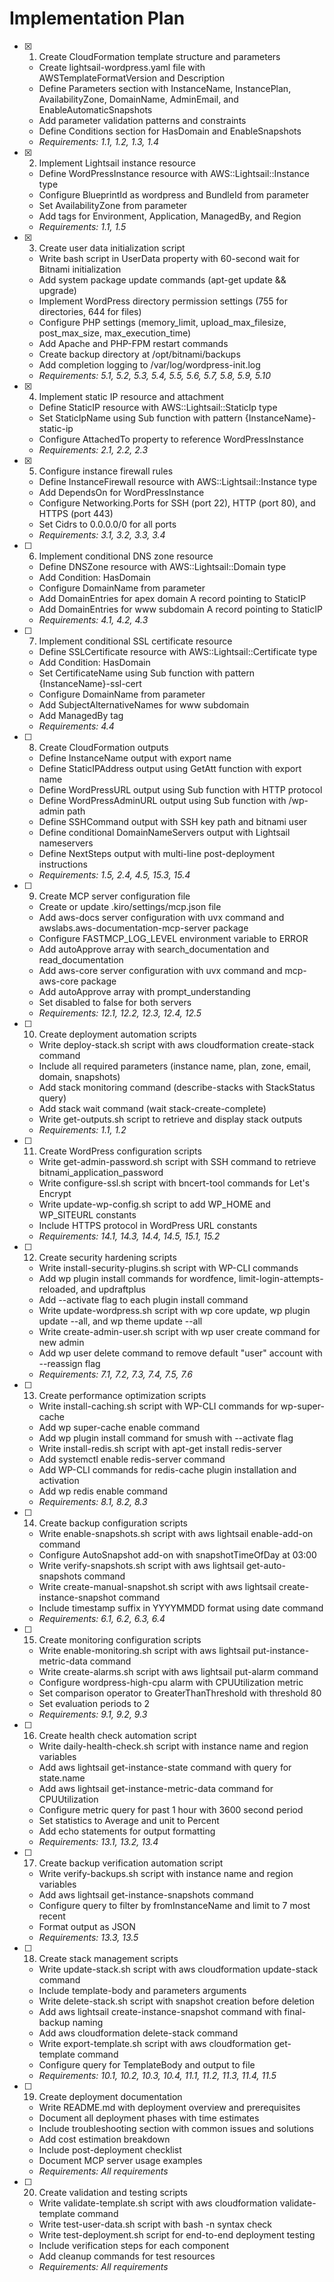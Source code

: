 # Implementation Plan

- [x] 1. Create CloudFormation template structure and parameters
  - Create lightsail-wordpress.yaml file with AWSTemplateFormatVersion and Description
  - Define Parameters section with InstanceName, InstancePlan, AvailabilityZone, DomainName, AdminEmail, and EnableAutomaticSnapshots
  - Add parameter validation patterns and constraints
  - Define Conditions section for HasDomain and EnableSnapshots
  - _Requirements: 1.1, 1.2, 1.3, 1.4_

- [x] 2. Implement Lightsail instance resource
  - Define WordPressInstance resource with AWS::Lightsail::Instance type
  - Configure BlueprintId as wordpress and BundleId from parameter
  - Set AvailabilityZone from parameter
  - Add tags for Environment, Application, ManagedBy, and Region
  - _Requirements: 1.1, 1.5_

- [x] 3. Create user data initialization script
  - Write bash script in UserData property with 60-second wait for Bitnami initialization
  - Add system package update commands (apt-get update && upgrade)
  - Implement WordPress directory permission settings (755 for directories, 644 for files)
  - Configure PHP settings (memory_limit, upload_max_filesize, post_max_size, max_execution_time)
  - Add Apache and PHP-FPM restart commands
  - Create backup directory at /opt/bitnami/backups
  - Add completion logging to /var/log/wordpress-init.log
  - _Requirements: 5.1, 5.2, 5.3, 5.4, 5.5, 5.6, 5.7, 5.8, 5.9, 5.10_

- [x] 4. Implement static IP resource and attachment
  - Define StaticIP resource with AWS::Lightsail::StaticIp type
  - Set StaticIpName using Sub function with pattern {InstanceName}-static-ip
  - Configure AttachedTo property to reference WordPressInstance
  - _Requirements: 2.1, 2.2, 2.3_

- [x] 5. Configure instance firewall rules
  - Define InstanceFirewall resource with AWS::Lightsail::Instance type
  - Add DependsOn for WordPressInstance
  - Configure Networking.Ports for SSH (port 22), HTTP (port 80), and HTTPS (port 443)
  - Set Cidrs to 0.0.0.0/0 for all ports
  - _Requirements: 3.1, 3.2, 3.3, 3.4_

- [ ] 6. Implement conditional DNS zone resource
  - Define DNSZone resource with AWS::Lightsail::Domain type
  - Add Condition: HasDomain
  - Configure DomainName from parameter
  - Add DomainEntries for apex domain A record pointing to StaticIP
  - Add DomainEntries for www subdomain A record pointing to StaticIP
  - _Requirements: 4.1, 4.2, 4.3_

- [ ] 7. Implement conditional SSL certificate resource
  - Define SSLCertificate resource with AWS::Lightsail::Certificate type
  - Add Condition: HasDomain
  - Set CertificateName using Sub function with pattern {InstanceName}-ssl-cert
  - Configure DomainName from parameter
  - Add SubjectAlternativeNames for www subdomain
  - Add ManagedBy tag
  - _Requirements: 4.4_

- [ ] 8. Create CloudFormation outputs
  - Define InstanceName output with export name
  - Define StaticIPAddress output using GetAtt function with export name
  - Define WordPressURL output using Sub function with HTTP protocol
  - Define WordPressAdminURL output using Sub function with /wp-admin path
  - Define SSHCommand output with SSH key path and bitnami user
  - Define conditional DomainNameServers output with Lightsail nameservers
  - Define NextSteps output with multi-line post-deployment instructions
  - _Requirements: 1.5, 2.4, 4.5, 15.3, 15.4_

- [ ] 9. Create MCP server configuration file
  - Create or update .kiro/settings/mcp.json file
  - Add aws-docs server configuration with uvx command and awslabs.aws-documentation-mcp-server package
  - Configure FASTMCP_LOG_LEVEL environment variable to ERROR
  - Add autoApprove array with search_documentation and read_documentation
  - Add aws-core server configuration with uvx command and mcp-aws-core package
  - Add autoApprove array with prompt_understanding
  - Set disabled to false for both servers
  - _Requirements: 12.1, 12.2, 12.3, 12.4, 12.5_

- [ ] 10. Create deployment automation scripts
  - Write deploy-stack.sh script with aws cloudformation create-stack command
  - Include all required parameters (instance name, plan, zone, email, domain, snapshots)
  - Add stack monitoring command (describe-stacks with StackStatus query)
  - Add stack wait command (wait stack-create-complete)
  - Write get-outputs.sh script to retrieve and display stack outputs
  - _Requirements: 1.1, 1.2_

- [ ] 11. Create WordPress configuration scripts
  - Write get-admin-password.sh script with SSH command to retrieve bitnami_application_password
  - Write configure-ssl.sh script with bncert-tool commands for Let's Encrypt
  - Write update-wp-config.sh script to add WP_HOME and WP_SITEURL constants
  - Include HTTPS protocol in WordPress URL constants
  - _Requirements: 14.1, 14.3, 14.4, 14.5, 15.1, 15.2_

- [ ] 12. Create security hardening scripts
  - Write install-security-plugins.sh script with WP-CLI commands
  - Add wp plugin install commands for wordfence, limit-login-attempts-reloaded, and updraftplus
  - Add --activate flag to each plugin install command
  - Write update-wordpress.sh script with wp core update, wp plugin update --all, and wp theme update --all
  - Write create-admin-user.sh script with wp user create command for new admin
  - Add wp user delete command to remove default "user" account with --reassign flag
  - _Requirements: 7.1, 7.2, 7.3, 7.4, 7.5, 7.6_

- [ ] 13. Create performance optimization scripts
  - Write install-caching.sh script with WP-CLI commands for wp-super-cache
  - Add wp super-cache enable command
  - Add wp plugin install command for smush with --activate flag
  - Write install-redis.sh script with apt-get install redis-server
  - Add systemctl enable redis-server command
  - Add WP-CLI commands for redis-cache plugin installation and activation
  - Add wp redis enable command
  - _Requirements: 8.1, 8.2, 8.3_

- [ ] 14. Create backup configuration scripts
  - Write enable-snapshots.sh script with aws lightsail enable-add-on command
  - Configure AutoSnapshot add-on with snapshotTimeOfDay at 03:00
  - Write verify-snapshots.sh script with aws lightsail get-auto-snapshots command
  - Write create-manual-snapshot.sh script with aws lightsail create-instance-snapshot command
  - Include timestamp suffix in YYYYMMDD format using date command
  - _Requirements: 6.1, 6.2, 6.3, 6.4_

- [ ] 15. Create monitoring configuration scripts
  - Write enable-monitoring.sh script with aws lightsail put-instance-metric-data command
  - Write create-alarms.sh script with aws lightsail put-alarm command
  - Configure wordpress-high-cpu alarm with CPUUtilization metric
  - Set comparison operator to GreaterThanThreshold with threshold 80
  - Set evaluation periods to 2
  - _Requirements: 9.1, 9.2, 9.3_

- [ ] 16. Create health check automation script
  - Write daily-health-check.sh script with instance name and region variables
  - Add aws lightsail get-instance-state command with query for state.name
  - Add aws lightsail get-instance-metric-data command for CPUUtilization
  - Configure metric query for past 1 hour with 3600 second period
  - Set statistics to Average and unit to Percent
  - Add echo statements for output formatting
  - _Requirements: 13.1, 13.2, 13.4_

- [ ] 17. Create backup verification automation script
  - Write verify-backups.sh script with instance name and region variables
  - Add aws lightsail get-instance-snapshots command
  - Configure query to filter by fromInstanceName and limit to 7 most recent
  - Format output as JSON
  - _Requirements: 13.3, 13.5_

- [ ] 18. Create stack management scripts
  - Write update-stack.sh script with aws cloudformation update-stack command
  - Include template-body and parameters arguments
  - Write delete-stack.sh script with snapshot creation before deletion
  - Add aws lightsail create-instance-snapshot command with final-backup naming
  - Add aws cloudformation delete-stack command
  - Write export-template.sh script with aws cloudformation get-template command
  - Configure query for TemplateBody and output to file
  - _Requirements: 10.1, 10.2, 10.3, 10.4, 11.1, 11.2, 11.3, 11.4, 11.5_

- [ ] 19. Create deployment documentation
  - Write README.md with deployment overview and prerequisites
  - Document all deployment phases with time estimates
  - Include troubleshooting section with common issues and solutions
  - Add cost estimation breakdown
  - Include post-deployment checklist
  - Document MCP server usage examples
  - _Requirements: All requirements_

- [ ] 20. Create validation and testing scripts
  - Write validate-template.sh script with aws cloudformation validate-template command
  - Write test-user-data.sh script with bash -n syntax check
  - Write test-deployment.sh script for end-to-end deployment testing
  - Include verification steps for each component
  - Add cleanup commands for test resources
  - _Requirements: All requirements_
